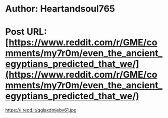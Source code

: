 # Author: Heartandsoul765
# Post URL: [https://www.reddit.com/r/GME/comments/my7r0m/even_the_ancient_egyptians_predicted_that_we/](https://www.reddit.com/r/GME/comments/my7r0m/even_the_ancient_egyptians_predicted_that_we/)


https://i.redd.it/qglaxdmjebv61.jpg
